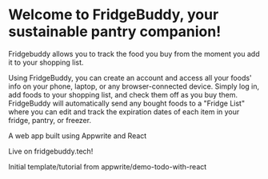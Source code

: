 # Welcome to FridgeBuddy, your sustainable pantry companion!

Fridgebuddy allows you to track the food you buy from the moment you add it to your shopping list. 

Using FridgeBuddy, you can create an account and access all your foods' info on your phone, laptop, or any browser-connected device. Simply log in, add foods to your shopping list, and check them off as you buy them. FridgeBuddy will automatically send any bought foods to a "Fridge List" where you can edit and track the expiration dates of each item in your fridge, pantry, or freezer. 

A web app built using Appwrite and React

Live on fridgebuddy.tech!

Initial template/tutorial from appwrite/demo-todo-with-react
